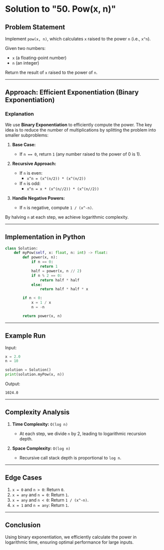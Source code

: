 # Solution to "50. Pow(x, n)"

## Problem Statement

Implement `pow(x, n)`, which calculates `x` raised to the power `n` (i.e., `x^n`).

Given two numbers:

- `x` (a floating-point number)
- `n` (an integer)

Return the result of `x` raised to the power of `n`.

---

## Approach: Efficient Exponentiation (Binary Exponentiation)

### Explanation

We use **Binary Exponentiation** to efficiently compute the power. The key idea is to reduce the number of multiplications by splitting the problem into smaller subproblems:

1. **Base Case:**
    
    - If `n == 0`, return `1` (any number raised to the power of 0 is 1).
2. **Recursive Approach:**
    
    - If `n` is even:
        - `x^n = (x^(n/2)) * (x^(n/2))`
    - If `n` is odd:
        - `x^n = x * (x^(n//2)) * (x^(n//2))`
3. **Handle Negative Powers:**
    
    - If `n` is negative, compute `1 / (x^-n)`.

By halving `n` at each step, we achieve logarithmic complexity.

---

## Implementation in Python

```python
class Solution:
    def myPow(self, x: float, n: int) -> float:
        def power(x, n):
            if n == 0:
                return 1
            half = power(x, n // 2)
            if n % 2 == 0:
                return half * half
            else:
                return half * half * x

        if n < 0:
            x = 1 / x
            n = -n

        return power(x, n)
```

---

## Example Run

Input:

```python
x = 2.0
n = 10

solution = Solution()
print(solution.myPow(x, n))
```

Output:

```
1024.0
```

---

## Complexity Analysis

1. **Time Complexity:** `O(log n)`
    
    - At each step, we divide `n` by 2, leading to logarithmic recursion depth.
2. **Space Complexity:** `O(log n)`
    
    - Recursive call stack depth is proportional to `log n`.

---

## Edge Cases

1. `x = 0` and `n > 0`: Return `0`.
2. `x = any` and `n = 0`: Return `1`.
3. `x = any` and `n < 0`: Return `1 / (x^-n)`.
4. `x = 1` and `n = any`: Return `1`.

---

## Conclusion

Using binary exponentiation, we efficiently calculate the power in logarithmic time, ensuring optimal performance for large inputs.